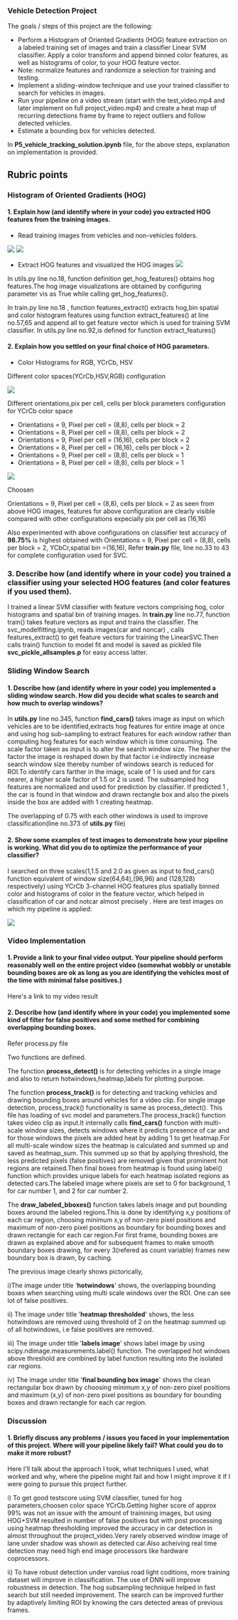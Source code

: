 
### Vehicle Detection Project

The goals / steps of this project are the following:

* Perform a Histogram of Oriented Gradients (HOG) feature extraction on a labeled training set of images and train a classifier Linear SVM classifier. Apply a color transform and append binned color features, as well as histograms of color, to your HOG feature vector.
* Note: normalize features and randomize a selection for training and testing.
* Implement a sliding-window technique and use your trained classifier to search for vehicles in images.
* Run your pipeline on a video stream (start with the test_video.mp4 and later implement on full project_video.mp4) and create a heat map of recurring detections frame by frame to reject outliers and follow detected vehicles.
* Estimate a bounding box for vehicles detected.

In **P5_vehicle_tracking_solution.ipynb** file, for the above steps, explanation on implementation is provided.


## Rubric points

### Histogram of Oriented Gradients (HOG)


#### 1. Explain how (and identify where in your code) you extracted HOG features from the training images.
* Read training images from vehicles and non-vehicles folders.

![](./output_images/car_imgs.png)
![](./output_images/notcar_imgs.png)

* Extract HOG features and visualized the HOG images
![](./output_images/hog_orient_car.png)

In utils.py line no.18, function definition get_hog_features() obtains hog features.The hog image visualizations are obtained by configuring parameter vis as True while calling get_hog_features().

In train.py line no.18 , function features_extract() extracts hog,bin spatial and color histogram features using function extract_features() at line no.57,65 and append all to get feature vector which is used for training SVM classifier. In utils.py line no.92,is defined for function extract_features()



#### 2. Explain how you settled on your final choice of HOG parameters.

* Color Histograms for RGB, YCrCb, HSV

Different color spaces(YCrCb,HSV,RGB) configuration

![](./output_images/hog_colorspace_car.png)

Different orientations,pix per cell, cells per block parameters configuration for YCrCb color space

* Orientations = 9, Pixel per cell = (8,8), cells per block = 2  
* Orientations = 8, Pixel per cell = (8,8), cells per block = 2
* Orientations = 9, Pixel per cell = (16,16), cells per block = 2
* Orientations = 8, Pixel per cell = (16,16), cells per block = 2
* Orientations = 9, Pixel per cell = (8,8), cells per block = 1
* Orientations = 8, Pixel per cell = (8,8), cells per block = 1

![](./output_images/hog_YCrCb_orient_cells_per_block.png)

Choosen

Orientations = 9, Pixel per cell = (8,8), cells per block = 2 as seen from above HOG images, features for above configuration are clearly visible compared with other configurations expecially pix per cell as (16,16)

Also experimented with above configurations on classifier test accuracy of **98.75%** is highest obtained with Orientations = 9, Pixel per cell = (8,8), cells per block = 2, YCbCr,spatial bin =(16,16), Refer **train.py** file, line no.33 to 43 for complete configuration used for SVC.


### 3. Describe how (and identify where in your code) you trained a classifier using your selected HOG features (and color features if you used them).

I trained a linear SVM classifier with feature vectors comprising hog, color histograms and spatial bin of training images.
In **train.py** line no.77, function train() takes feature vectors as input and trains the classifier. The svc_modelfitting.ipynb, reads images(car and noncar) , calls features_extract() to get feature vectors for training the LinearSVC.Then calls train() function to model fit and model is saved as pickled file **svc_pickle_allsamples.p** for easy access latter.


### Sliding Window Search

#### 1. Describe how (and identify where in your code) you implemented a sliding window search. How did you decide what scales to search and how much to overlap windows?

In **utils.py** line no.345, function **find_cars()** takes image as input on which vehicles are to be identified,extracts hog features for entire image at once and using hog sub-sampling to extract features for each window rather than computing hog features for each window which is time consuming. The scale factor taken as input is to alter the search window size. The higher the factor the image is reshaped down by that factor i.e indirectly increase search window size thereby number of windows search is reduced for ROI.To identify cars farther in the image, scale of 1 is used and for cars nearer, a higher scale factor of 1.5 or 2 is used. The subsampled hog features are normalized and used for prediction by classifier. If predicted 1 , the car is found in that window and drawn rectangle box and also the pixels inside the box are added with 1 creating heatmap.

The overlapping of 0.75 with each other windows is used to improve classification(line no.373 of **utils.py** file)

#### 2. Show some examples of test images to demonstrate how your pipeline is working. What did you do to optimize the performance of your classifier?

I searched on three scales(1,1.5 and 2.0 as given as input to find_cars() function equivalent of window size(64,64),(96,96) and (128,128) respectively) using YCrCb 3-channel HOG features plus spatially binned color and histograms of color in the feature vector, which helped in classification of car and notcar almost precisely . Here are test images on which my pipeline is applied:

![](./output_images/finalbbox.png)


### Video Implementation

#### 1. Provide a link to your final video output. Your pipeline should perform reasonably well on the entire project video (somewhat wobbly or unstable bounding boxes are ok as long as you are identifying the vehicles most of the time with minimal false positives.)

Here's a link to my video result

#### 2. Describe how (and identify where in your code) you implemented some kind of filter for false positives and some method for combining overlapping bounding boxes.

Refer process.py file

Two functions are defined. 

The function **process_detect()** is for detecting vehicles in a single image and also to return hotwindows,heatmap,labels for plotting purpose. 

The function **process_track()** is for detecting and tracking vehicles and drawing bounding boxes around vehicles for a video clip. For single image detection, process_track() functionality is same as process_detect(). This file has loading of svc model and parameters.The process_track() function takes video clip as input.It internally calls **find_cars()** function with multi-scale window sizes, detects windows where it predicts presence of car and for those windows the pixels are added heat by adding 1 to get heatmap.For all multi-scale window sizes the heatmap is calculated and summed up and saved as heatmap_sum. This summed up so that by applying threshold, the less predicted pixels (false positives) are removed given that prominent hot regions are retained.Then final boxes from heatmap is found using label() function which provides unique labels for each heatmap isolated regions as detected cars.The labeled image where pixels are set to 0 for background, 1 for car number 1, and 2 for car number 2.


The **draw_labeled_bboxes()** function takes labels image and put bounding boxes around the labeled regions.This is done by identifying x,y positions of each car region, choosing minimum x,y of non-zero pixel positions and maximum of non-zero pixel positions as boundary for bounding boxes and drawn rectangle for each car region.For first frame, bounding boxes are drawn as explained above and for subsequent frames to make smooth boundary boxes drawing, for every 3(refered as count variable) frames new boundary box is drawn, by caching.

The previous image clearly shows pictorically, 

i)The image under title '**hotwindows**' shows, the overlapping bounding boxes when searching using multi scale windows over the ROI.
One can see lot of false positives.

ii) The image under title '**heatmap thresholded**' shows, the less hotwindows are removed using threshold of 2 on the heatmap summed up of all hotwindows, i.e false positives are removed.

iii) The image under title '**labels image**' shows label image by using scipy.ndimage.measurements.label() function. The overlapped hot windows above threshold are combined by label function resulting into the isolated car regions.

iv) The image under title '**final bounding box image**' shows the clean rectangular box drawn by choosing minimum x,y of non-zero pixel positions and maximum (x,y) of non-zero pixel positions as boundary for bounding boxes and drawn rectangle for each car region.


### Discussion

#### 1. Briefly discuss any problems / issues you faced in your implementation of this project. Where will your pipeline likely fail? What could you do to make it more robust?

Here I'll talk about the approach I took, what techniques I used, what worked and why, where the pipeline might fail and how I might improve it if I were going to pursue this project further.

i) To get good testscore using SVM classifier, tuned for hog parameters,choosen color space YCrCb.Getting higher score of approx 99% was not an issue with the amount of trainining images, but using HOG+SVM resulted in number of false positives but with post processing using heatmap thresholding improved the accuracy in car detection in almost throughout the project_video.Very rarely observed window image of lane under shadow was shown as detected car.Also acheiving real time detection may need high end image processors like hardware coprocessors.

ii) To have robust detection under varoius road light coditions, more training dataset will improve in classification. The use of DNN will improve robustness in detection. The hog subsampling technique helped in fast search but still needed improvement. The search can be improved further by adaptively limiting ROI by knowing the cars detected areas of previous frames.
